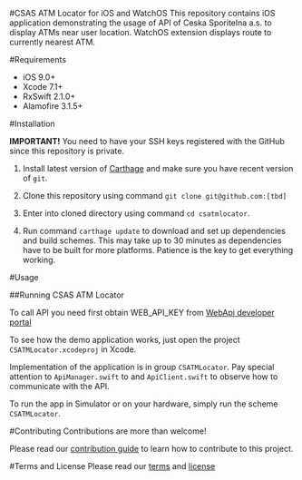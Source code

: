 #CSAS ATM Locator for iOS and WatchOS
This repository contains iOS application demonstrating the usage of API of Ceska Sporitelna a.s. to display ATMs near user location. WatchOS extension displays route to currently nearest ATM.

#Requirements
- iOS 9.0+
- Xcode 7.1+
- RxSwift 2.1.0+
- Alamofire 3.1.5+

#Installation

**IMPORTANT!** You need to have your SSH keys registered with the GitHub since this repository is private.

1) Install latest version of [Carthage](https://github.com/Carthage/Carthage) and make sure you have recent version of `git`.

2) Clone this repository using command `git clone git@github.com:[tbd]`

3) Enter into cloned directory using command `cd csatmlocator`.

6) Run command `carthage update` to download and set up dependencies and build schemes. This may take up to 30 minutes as dependencies have to be built for more platforms. Patience is the key to get everything working.

#Usage

##Running CSAS ATM Locator

To call API you need first obtain WEB_API_KEY from [WebApi developer portal](https://developers.csas.cz/html/devs/)

To see how the demo application works, just open the project `CSATMLocator.xcodeproj` in Xcode.

Implementation of the application is in group `CSATMLocator`. Pay special attention to `ApiManager.swift` to and `ApiClient.swift` to observe how to communicate with the API.

To run the app in Simulator or on your hardware, simply run the scheme `CSATMLocator`.


#Contributing
Contributions are more than welcome!

Please read our [contribution guide](CONTRIBUTING.md) to learn how to contribute to this project.

#Terms and License
Please read our [terms](TERMS.md) and [license](LICENSE.md)